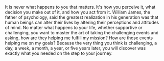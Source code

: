  It is never what happens to you that matters. It's how you perceive it, what decision you make out of it, and how you act from it. William James, the father of psychology, said the greatest realization in his generation was that human beings can alter their lives by altering their perceptions and attitudes of mind. No matter what happens to your life, whether supportive or challenging, you want to master the art of taking the challenging events and asking, how are they helping me fulfill my mission? How are those events helping me on my goals? Because the very thing you think is challenging, a day, a week, a month, a year, or five years later, you will discover was exactly what you needed on the step to your journey.